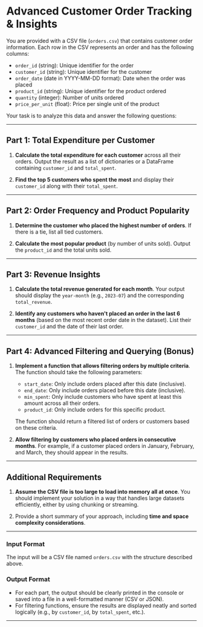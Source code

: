 
# Advanced Customer Order Tracking & Insights

You are provided with a CSV file (`orders.csv`) that contains customer order information. Each row in the CSV represents an order and has the following columns:

- `order_id` (string): Unique identifier for the order
- `customer_id` (string): Unique identifier for the customer
- `order_date` (date in YYYY-MM-DD format): Date when the order was placed
- `product_id` (string): Unique identifier for the product ordered
- `quantity` (integer): Number of units ordered
- `price_per_unit` (float): Price per single unit of the product

Your task is to analyze this data and answer the following questions:

---

## Part 1: Total Expenditure per Customer

1. **Calculate the total expenditure for each customer** across all their orders. Output the result as a list of dictionaries or a DataFrame containing `customer_id` and `total_spent`.

2. **Find the top 5 customers who spent the most** and display their `customer_id` along with their `total_spent`.

---

## Part 2: Order Frequency and Product Popularity

1. **Determine the customer who placed the highest number of orders**. If there is a tie, list all tied customers.

2. **Calculate the most popular product** (by number of units sold). Output the `product_id` and the total units sold.

---

## Part 3: Revenue Insights

1. **Calculate the total revenue generated for each month**. Your output should display the `year-month` (e.g., `2023-07`) and the corresponding `total_revenue`.

2. **Identify any customers who haven't placed an order in the last 6 months** (based on the most recent order date in the dataset). List their `customer_id` and the date of their last order.

---

## Part 4: Advanced Filtering and Querying (Bonus)

1. **Implement a function that allows filtering orders by multiple criteria**. The function should take the following parameters:
   - `start_date`: Only include orders placed after this date (inclusive).
   - `end_date`: Only include orders placed before this date (inclusive).
   - `min_spent`: Only include customers who have spent at least this amount across all their orders.
   - `product_id`: Only include orders for this specific product.

   The function should return a filtered list of orders or customers based on these criteria.

2. **Allow filtering by customers who placed orders in consecutive months**. For example, if a customer placed orders in January, February, and March, they should appear in the results.

---

## Additional Requirements

1. **Assume the CSV file is too large to load into memory all at once**. You should implement your solution in a way that handles large datasets efficiently, either by using chunking or streaming.

2. Provide a short summary of your approach, including **time and space complexity considerations**.

---

### Input Format
The input will be a CSV file named `orders.csv` with the structure described above.

### Output Format
- For each part, the output should be clearly printed in the console or saved into a file in a well-formatted manner (CSV or JSON).
- For filtering functions, ensure the results are displayed neatly and sorted logically (e.g., by `customer_id`, by `total_spent`, etc.).

---
